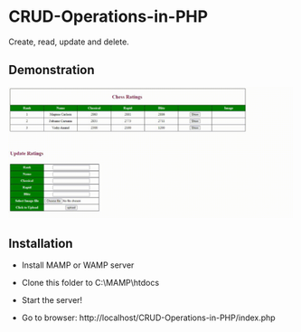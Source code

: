 # CRUD-Operations-in-PHP

Create, read, update and delete.

## Demonstration

<img src="./CRUD.gif" alt="Canteen demo"/>

## Installation

- Install MAMP or WAMP server

- Clone this folder to C:\MAMP\htdocs

- Start the server!

- Go to browser: http://localhost/CRUD-Operations-in-PHP/index.php
